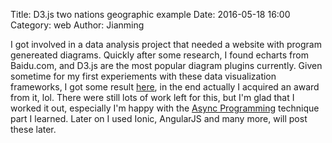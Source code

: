 Title: D3.js two nations geographic example
Date: 2016-05-18 16:00
Category: web
Author: Jianming

I got involved in a data analysis project that needed a website with program genereated diagrams. Quickly after some research, I found echarts from Baidu.com, and D3.js are the most popular diagram plugins currently. Given sometime for my first experiements with these data visualization frameworks, I got some result [here](http://datanews.vfxware.com), in the end actually I acquired an award from it, lol. There were still lots of work left for this, but I'm glad that I worked it out, especially I'm happy with the [Async Programming](https://blog.risingstack.com/node-hero-async-programming-in-node-js/) technique part I learned. Later on I used Ionic, AngularJS and many more, will post these later.
	
